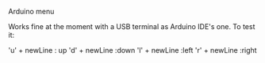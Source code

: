 Arduino menu

Works fine at the moment with a USB terminal as
Arduino IDE's one. To test it:

'u' + newLine : up
'd' + newLine :down
'l' + newLine :left
'r' + newLine :right


